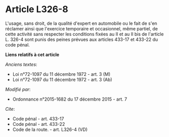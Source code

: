 # Article L326-8

L'usage, sans droit, de la qualité d'expert en automobile ou le fait de s'en réclamer ainsi que l'exercice temporaire et
occasionnel, même partiel, de cette activité sans respecter les conditions fixées au II et au II bis de l'article L. 326-4
sont punis des peines prévues aux articles 433-17 et 433-22 du code pénal.

**Liens relatifs à cet article**

_Anciens textes_:

  - Loi n°72-1097 du 11 décembre 1972 - art. 3 (M)
  - Loi n°72-1097 du 11 décembre 1972 - art. 3 (Ab)

_Modifié par_:

  - Ordonnance n°2015-1682 du 17 décembre 2015 - art. 7

_Cite_:

  - Code pénal - art. 433-17
  - Code pénal - art. 433-22
  - Code de la route. - art. L326-4 (VD)
